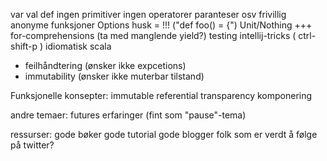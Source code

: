 var
val
def
ingen primitiver
ingen operatorer
paranteser osv frivillig
anonyme funksjoner
Options
husk = !!! ("def foo() = {")
Unit/Nothing +++
for-comprehensions (ta med manglende yield?)
testing
intellij-tricks ( ctrl-shift-p )
idiomatisk scala
- feilhåndtering (ønsker ikke expcetions)
- immutability (ønsker ikke muterbar tilstand)

Funksjonelle konsepter:
immutable
referential transparency
komponering

andre temaer:
futures
erfaringer (fint som "pause"-tema)

ressurser:
gode bøker
gode tutorial
gode blogger
folk som er verdt å følge på twitter?

